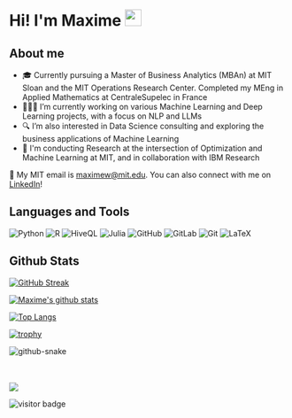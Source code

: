 # Hi! I'm Maxime  <img src="https://media.giphy.com/media/hvRJCLFzcasrR4ia7z/giphy.gif" width="30px"/>


## About me

- 🎓 Currently pursuing a Master of Business Analytics (MBAn) at MIT Sloan and the MIT Operations Research Center. Completed my MEng in Applied Mathematics at CentraleSupelec in France
- 👨🏻‍💻 I’m currently working on various Machine Learning and Deep Learning projects, with a focus on NLP and LLMs
- 🔍 I’m also interested in Data Science consulting and exploring the business applications of Machine Learning
- 🔬 I'm conducting Research at the intersection of Optimization and Machine Learning at MIT, and in collaboration with IBM Research

📮 My MIT email is maximew@mit.edu. You can also connect with me on [LinkedIn](https://www.linkedin.com/in/maxime-wolf/)!

## Languages and Tools
![Python](https://img.shields.io/badge/-Python-black?style=flat-square&logo=Python)
![R](https://img.shields.io/badge/-R-black?style=flat-square&logo=R&logoColor=276DC3)
![HiveQL](https://img.shields.io/badge/-SQL-black?style=flat-square&logo=apachehive&logoColor=FDEE21)
![Julia](https://img.shields.io/badge/-Julia-black.svg?logo=Julia&logoColor=9558B2)
![GitHub](https://img.shields.io/badge/-GitHub-181717?style=flat-square&logo=github)
![GitLab](https://img.shields.io/badge/-GitLab-FCA121?style=flat-square&logo=gitlab)
![Git](https://img.shields.io/badge/-Git-black?style=flat-square&logo=git)
![LaTeX](https://img.shields.io/badge/LaTeX-008080.svg?logo=LaTeX&logoColor=white)


## Github Stats

[![GitHub Streak](http://github-readme-streak-stats.herokuapp.com?user=maxime7770&theme=dark&background=000000)](https://git.io/streak-stats)

[![Maxime's github stats](https://github-readme-stats.vercel.app/api?username=maxime7770&show_icons=true&theme=gotham&border_color=2ba888)](https://github.com/anuraghazra/github-readme-stats)

[![Top Langs](https://github-readme-stats.vercel.app/api/top-langs/?username=maxime7770&layout=compact&size_weight=0&count_weight=1&theme=gotham&border_color=2ba888)](https://github.com/anuraghazra/github-readme-stats)

[![trophy](https://github-profile-trophy.vercel.app/?username=maxime7770&theme=onedark&margin-w=15&margin-h=15&no-bg=true&rank=-C&column=5)](https://github.com/ryo-ma/github-profile-trophy)

<picture>
  <source media="(prefers-color-scheme: dark)" srcset="https://github.com/maxime7770/maxime7770/blob/output/github-contribution-grid-snake-dark.svg" />
  <source media="(prefers-color-scheme: light)" srcset="https://github.com/maxime7770/maxime7770/blob/output/github-contribution-grid-snake.svg" />
  <img alt="github-snake" src="github-snake.svg" />
</picture>

<br><br>
<span>
  <a href="https://br.linkedin.com/in/maxime-wolf/en"><img src="https://img.shields.io/badge/Connect-0077B5?style=social&logo=linkedin"/></a>
</span>

![visitor badge](https://visitor-badge.laobi.icu/badge?page_id=maxime7770.maxime7770)

